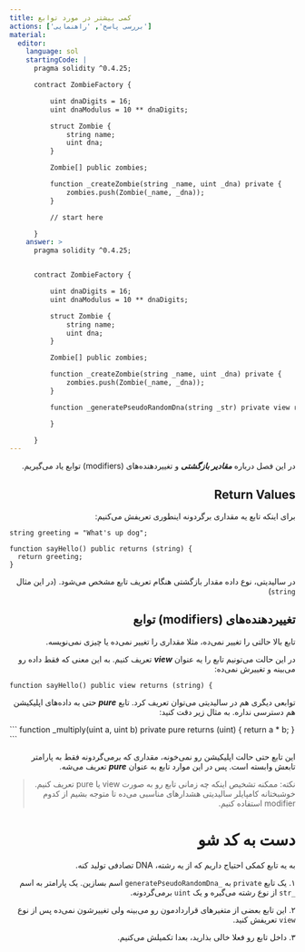 ```yaml
---
title: کمی بیشتر در مورد توابع
actions: ['بررسی پاسخ', 'راهنمایی']
material:
  editor:
    language: sol
    startingCode: |
      pragma solidity ^0.4.25;

      contract ZombieFactory {

          uint dnaDigits = 16;
          uint dnaModulus = 10 ** dnaDigits;

          struct Zombie {
              string name;
              uint dna;
          }

          Zombie[] public zombies;

          function _createZombie(string _name, uint _dna) private {
              zombies.push(Zombie(_name, _dna));
          }

          // start here

      }
    answer: >
      pragma solidity ^0.4.25;


      contract ZombieFactory {

          uint dnaDigits = 16;
          uint dnaModulus = 10 ** dnaDigits;

          struct Zombie {
              string name;
              uint dna;
          }

          Zombie[] public zombies;

          function _createZombie(string _name, uint _dna) private {
              zombies.push(Zombie(_name, _dna));
          } 

          function _generatePseudoRandomDna(string _str) private view returns (uint) {

          }

      }
---
```


<div dir="rtl">
  
در این فصل  درباره **_مقادیر بازگشتی_** و تغییردهنده‌های (modifiers) توابع یاد می‌گیریم.

## Return Values

برای اینکه تابع یه مقداری برگردونه اینطوری تعریفش می‌کنیم: 

</div>

```
string greeting = "What's up dog";

function sayHello() public returns (string) {
  return greeting;
}
```
<div dir="rtl">

در سالیدیتی، نوع داده مقدار بازگشتی هنگام تعریف تابع مشخص می‌شود. (در این مثال `string`)

## تغییردهنده‌های (modifiers) توابع 

تابع بالا حالتی را تغییر نمی‌ده، مثلا مقداری را تغییر نمی‌ده یا چیزی نمی‌نویسه.

در این حالت می‌تونیم تابع را یه عنوان **_view_** تعریف کنیم. به این معنی که فقط داده رو می‌بینه و تغییرش نمی‌ده:

</div>

```
function sayHello() public view returns (string) {
```
<div dir="rtl">

توابعی دیگری هم در سالیدیتی می‌توان تعریف کرد. تابع **_pure_** حتی به داده‌های اپلیکیشن هم دسترسی نداره. به مثال زیر دقت کنید:

</div>
```
function _multiply(uint a, uint b) private pure returns (uint) {
  return a * b;
}
```
<div dir="rtl">

این تابع حتی حالت اپلیکیشن رو نمی‌خونه، مقداری که برمی‌گردونه فقط به پارامتر تابعش وابسته است. پس در این موارد تابع به عنوان **_pure_** تعریف می‌شه.

> نکته: ممکنه تشخیص اینکه چه زمانی تابع رو به صورت view یا pure تعریف کنیم. خوشبختانه کامپایلر سالیدیتی هشدارهای مناسبی می‌ده تا متوجه بشیم از کدوم modifier استفاده کنیم.

# دست به کد شو

به یه تابع کمکی احتیاج داریم که از یه رشته، DNA تصادفی تولید کنه.

۱. یک تابع `private` به `_generatePseudoRandomDna` اسم بسازین. یک پارامتر به اسم `_str` از نوع رشته می‌گیره و یک `uint` برمی‌گردونه.

۲. این تابع بعضی از متغیرهای قراردادمون رو می‌بینه ولی تغییرشون نمی‌ده پس از نوع `view` تعریفش کنید. 

۳. داخل تابع رو فعلا خالی بذارید، بعدا تکمیلش می‌کنیم.


</div>

